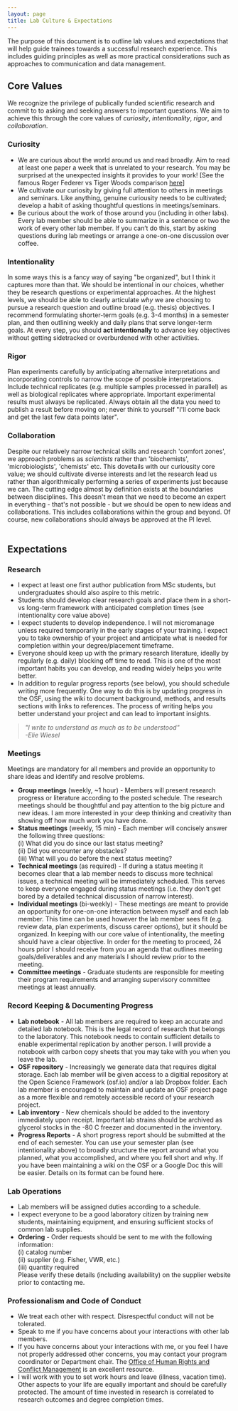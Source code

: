```yaml
---
layout: page
title: Lab Culture & Expectations
---
```



The purpose of this document is to outline lab values and expectations that will help guide trainees towards a successful research experience. This includes guiding principles as well as more practical considerations such as approaches to communication and data management.<br/>


## Core Values<br/>

We recognize the privilege of publically funded scientific research and commit to to asking and seeking answers to important questions. We aim to achieve this through the core values of *curiosity*, *intentionality*, *rigor*, and *collaboration*.<br/>

### Curiosity<br/>
-    We are curious about the world around us and read broadly. Aim to read at least one paper a week that is unrelated to your research. You may be surprised at the unexpected insights it provides to your work! [See the famous Roger Federer vs Tiger Woods comparison [here](https://lithub.com/are-you-a-roger-or-a-tiger-on-specialization-vs-variety/)]<br/>
- We cultivate our curiosity by giving full attention to others in meetings and seminars. Like anything, genuine curiousity needs to be cultivated; develop a habit of asking thoughtful questions in meetings/seminars.<br/>
-    Be curious about the work of those around you (including in other labs). Every lab member should be able to summarize in a sentence or two the work of every other lab member. If you can’t do this, start by asking questions during lab meetings or arrange a one-on-one discussion over coffee.<br/>

### Intentionality<br/>
In some ways this is a fancy way of saying "be organized", but I think it captures more than that. We should be intentional in our choices, whether they be research questions or experimental approaches. At the highest levels, we should be able to clearly articulate *why* we are choosing to pursue a research question and outline broad (e.g. thesis) objectives. I recommend formulating shorter-term goals (e.g. 3-4 months) in a semester plan, and then outlining weekly and daily plans that serve longer-term goals. At every step, you should **act intentionally** to advance key objectives without getting sidetracked or overburdened with other activities.<br/>

### Rigor<br/>
Plan experiments carefully by anticipating alternative interpretations and incorporating controls to narrow the scope of possible interpretations. Include technical replicates (e.g. multiple samples processed in parallel) as well as biological replicates where appropriate. Important experimental results must always be replicated. Always obtain all the data you need to publish a result before moving on; never think to yourself "I'll come back and get the last few data points later".<br/>

### Collaboration<br/>
Despite our relatively narrow technical skills and research 'comfort zones', we approach problems as *scientists* rather than 'biochemists', 'microbiologists', 'chemists' etc. This dovetails with our curiousity core value; we should cultivate diverse interests and let the research lead us rather than algorithmically performing a series of experiments just because we can. The cutting edge almost by definition exists at the boundaries between disciplines. This doesn't mean that we need to become an expert in everything - that's not possible - but we should be open to new ideas and collaborations. This includes collaborations within the group and beyond. Of course, new collaborations should always be approved at the PI level.<br/><br/>


## Expectations<br/>

### Research<br/>
- I expect at least one first author publication from MSc students, but undergraduates should also aspire to this metric.<br/>
- Students should develop clear research goals and place them in a short- vs long-term framework with anticipated completion times (see intentionality core value above)
- I expect students to develop independence. I will not micromanage unless required temporarily in the early stages of your training. I expect you to take ownership of your project and anticipate what is needed for completion within your degree/placement timeframe.
- Everyone should keep up with the primary research literature, ideally by regularly (e.g. daily) blocking off time to read. This is one of the most important habits you can develop, and reading widely helps you write better.<br/>
- In addition to regular progress reports (see below), you should schedule writing more frequently. One way to do this is by updating progress in the OSF, using the wiki to document background, methods, and results sections with links to references. The process of writing helps you better understand your project and can lead to important insights.<br/>
> *"I write to understand as much as to be understood"<br/> -Elie Wiesel*<br/>




### Meetings<br/>
Meetings are mandatory for all members and provide an opportunity to share ideas and identify and resolve problems.
- **Group meetings** (weekly, ~1 hour) - Members will present research progress or literature according to the posted schedule. The research meetings should be thoughtful and pay attention to the big picture and new ideas. I am more interested in your deep thinking and creativity than showing off how much work you have done.
- **Status meetings** (weekly, 15 min) - Each member will concisely answer the following three questions:<br/>
    (i) What did you do since our last status meeting?<br/>
    (ii) Did you encounter any obstacles?<br/>
    (iii) What will you do before the next status meeting?<br/>
- **Technical meetings** (as required) - If during a status meeting it becomes clear that a lab member needs to discuss more technical issues, a technical meeting will be immediately scheduled. This serves to keep everyone engaged during status meetings (i.e. they don't get bored by a detailed technical discussion of narrow interest).<br/>
- **Individual meetings** (bi-weekly) - These meetings are meant to provide an opportunity for one-on-one interaction between myself and each lab member. This time can be used however the lab member sees fit (e.g. review data, plan experiments, discuss career options), but it should be  organized. In keeping with our core value of intentionality, the meeting should have a clear objective. In order for the meeting to proceed, 24 hours prior I should receive from you an agenda that outlines meeting goals/deliverables and any materials I should review prior to the meeting.<br/>
- **Committee meetings** - Graduate students are responsible for meeting their program requirements and arranging supervisory committee meetings at least annually.<br/>

### Record Keeping & Documenting Progress<br/>
- **Lab notebook** - All lab members are required to keep an accurate and detailed lab notebook. This is the legal record of research that belongs to the laboratory. This notebook needs to contain sufficient details to enable experimental replication by another person. I will provide a notebook with carbon copy sheets that you may take with you when you leave the lab.<br/>
- **OSF repository** - Increasingly we generate data that requires digital storage. Each lab member will be given access to a digitial repository at the Open Science Framework (osf.io) and/or a lab Dropbox folder. Each lab member is encouraged to maintain and update an OSF project page as a more flexible and remotely accessible record of your research project.<br/>
- **Lab inventory** - New chemicals should be added to the inventory immediately upon receipt. Important lab strains should be archived as glycerol stocks in the -80 C freezer and documented in the inventory.<br/>
- **Progress Reports** - A short progress report should be submitted at the end of each semester. You can use your semester plan (see intentionality above) to broadly structure the report around what you planned, what  you accomplished, and where you fell short and why. If you have been maintaining a wiki on the OSF or a Google Doc this will be easier. Details on its format can be found here.<br/>


### Lab Operations<br/>
- Lab members will be assigned duties according to a schedule.<br/>
- I expect everyone to be a good laboratory citizen by training new students, maintaining equipment, and ensuring sufficient stocks of common lab supplies.<br/>
- **Ordering** - Order requests should be sent to me with the following information:<br/>
    (i) catalog number<br/>
    (ii) supplier (e.g. Fisher, VWR, etc.)<br/>
    (iii) quantity required<br/>
    Please verify these details (including availability) on the supplier website prior to contacting me.<br/>
    
### Professionalism and Code of Conduct<br/>
- We treat each other with respect. Disrespectful conduct will not be tolerated. <br/>
- Speak to me if you have concerns about your interactions with other lab members.<br/>
- If you have concerns about your interactions with me, or you feel I have not properly addressed other concerns, you may contact your program coordinator or Department chair. The [Office of Human Rights and Conflict Management](https://students.wlu.ca/wellness-and-recreation/dispute-resolution/index.html) is an excellent resource.
- I will work with you to set work hours and leave (illness, vacation time). Other aspects to your life are equally important and should be carefully protected. The amount of time invested in research is correlated to research outcomes and degree completion times.<br/>

